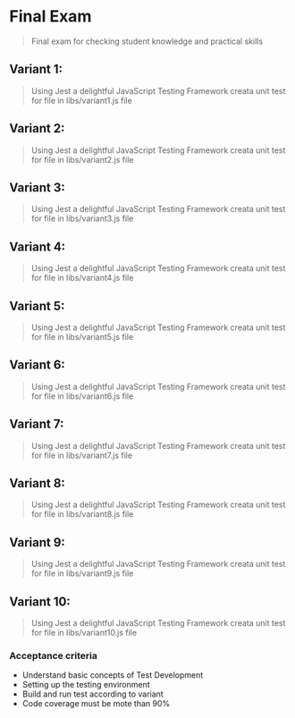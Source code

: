 # Final Exam

> Final exam for checking student knowledge and practical skills

## Variant 1:

>  Using Jest a delightful JavaScript Testing Framework creata unit test for file in libs/variant1.js file

## Variant 2:

> Using Jest a delightful JavaScript Testing Framework creata unit test for file in libs/variant2.js file


## Variant 3:

> Using Jest a delightful JavaScript Testing Framework creata unit test for file in libs/variant3.js file

## Variant 4:

> Using Jest a delightful JavaScript Testing Framework creata unit test for file in libs/variant4.js file

## Variant 5:

> Using Jest a delightful JavaScript Testing Framework creata unit test for file in libs/variant5.js file

## Variant 6:

> Using Jest a delightful JavaScript Testing Framework creata unit test for file in libs/variant6.js file
> 
## Variant 7:

> Using Jest a delightful JavaScript Testing Framework creata unit test for file in libs/variant7.js file

## Variant 8:

> Using Jest a delightful JavaScript Testing Framework creata unit test for file in libs/variant8.js file

## Variant 9:

> Using Jest a delightful JavaScript Testing Framework creata unit test for file in libs/variant9.js file

## Variant 10:

> Using Jest a delightful JavaScript Testing Framework creata unit test for file in libs/variant10.js file

### Acceptance criteria
* Understand basic concepts of Test Development
* Setting up the testing environment
* Build and run test according to variant
* Code coverage must be mote than 90%


